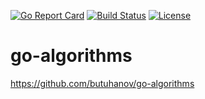 [![Go Report Card](https://goreportcard.com/badge/github.com/butuhanov/go-algorithms)](https://goreportcard.com/report/github.com/butuhanov/go-algorithms) [![Build Status](https://travis-ci.org/butuhanov/go-algorithms.svg?branch=master)](https://travis-ci.orgbutuhanov/go-algorithms) [![License](https://img.shields.io/badge/license-MIT-blue.svg)](https://github.com/butuhanov/go-algorithms/blob/master/LICENSE)

# go-algorithms

https://github.com/butuhanov/go-algorithms
